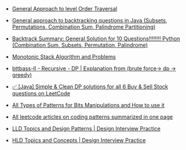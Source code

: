 -   [General Approach to level Order Traversal](./Leetcode/generalApproachToLevelOrder.md)

-   [General approach to backtracking questions in Java (Subsets, Permutations, Combination Sum, Palindrome Partitioning)](<https://leetcode.com/problems/permutations/discuss/18239/A-general-approach-to-backtracking-questions-in-Java-(Subsets-Permutations-Combination-Sum-Palindrome-Partioning)>)

-   [Backtrack Summary: General Solution for 10 Questions!!!!!!!! Python (Combination Sum, Subsets, Permutation, Palindrome)](<https://leetcode.com/problems/permutations/discuss/18284/Backtrack-Summary%3A-General-Solution-for-10-Questions!!!!!!!!-Python-(Combination-Sum-Subsets-Permutation-Palindrome)>)

-   [Monotonic Stack Algorithm and Problems](https://liuzhenglaichn.gitbook.io/algorithm/monotonic-stack)

-   [bttbass-II - Recursive - DP | Explanation from (brute force-> dp -> greedy)](<https://leetcode.com/problems/best-time-to-buy-and-sell-stock-ii/discuss/1569135/Explanation-from-(brute-force-greater-dp-greater-greedy)>)

-   [✅ [Java] Simple & Clean DP solutions for all 6 Buy & Sell Stock questions on LeetCode](https://leetcode.com/problems/best-time-to-buy-and-sell-stock-ii/discuss/1569081/Java-Simple-and-Clean-DP-solutions-for-all-6-Buy-and-Sell-Stock-questions-on-LeetCode)

-   [All Types of Patterns for Bits Manipulations and How to use it](https://leetcode.com/discuss/interview-question/3695233/all-types-of-patterns-for-bits-manipulations-and-how-to-use-it)

-   [All leetcode articles on coding patterns summarized in one page](https://leetcode.com/discuss/interview-question/5366542/all-leetcode-articles-on-coding-patterns-summarized-in-one-page)

-   [LLD Topics and Design Patterns | Design Interview Practice](https://leetcode.com/discuss/interview-question/5427668/LLD-Topics-and-Design-Patterns-or-Design-Interview-Practice)

-   [HLD Topics and Concepts | Design Interview Practice](https://leetcode.com/discuss/interview-question/5427658/hld-practice-topics-for-your-system-design-interview)
